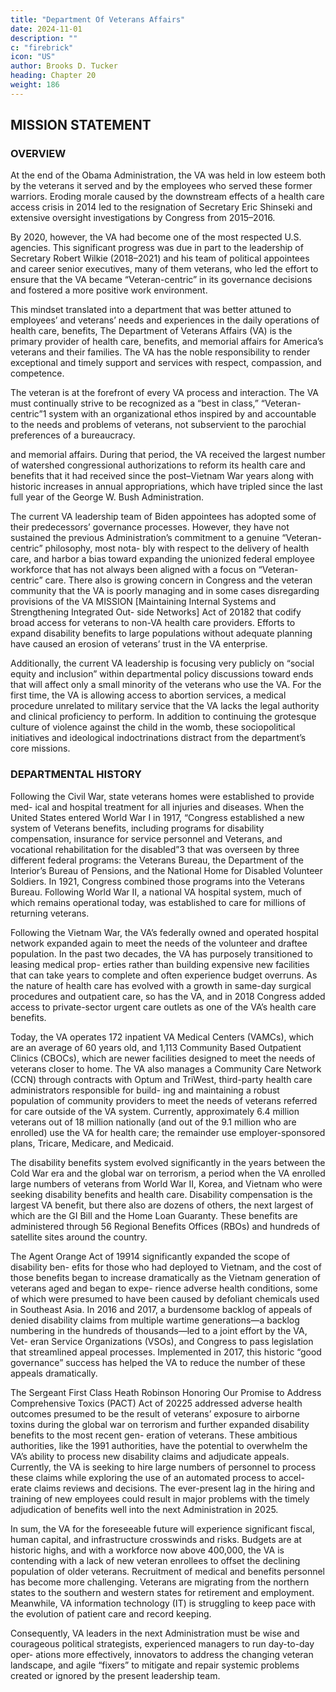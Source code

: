 ```yaml
---
title: "Department Of Veterans Affairs"
date: 2024-11-01
description: ""
c: "firebrick"
icon: "US"
author: Brooks D. Tucker
heading: Chapter 20
weight: 186
---
```




## MISSION STATEMENT

### OVERVIEW

At the end of the Obama Administration, the VA was held in low esteem both by the veterans it served and by the employees who served these former warriors. Eroding morale caused by the downstream effects of a health care access crisis in 2014 led to the resignation of Secretary Eric Shinseki and extensive oversight investigations by Congress from 2015–2016.

By 2020, however, the VA had become one of the most respected U.S. agencies. This significant progress was due in part to the leadership of Secretary Robert Wilkie (2018–2021) and his team of political appointees and career senior executives, many of them veterans, who led the effort to ensure that the VA became “Veteran-centric” in its governance decisions and fostered a more positive work environment. 

This mindset translated into a department that was better attuned to employees’ and veterans’ needs and experiences in the daily operations of health care, benefits, The Department of Veterans Affairs (VA) is the primary provider of health care,
benefits, and memorial affairs for America’s veterans and their families. The VA has the noble responsibility to render exceptional and timely support and services with respect, compassion, and competence. 

The veteran is at the forefront of every VA process and interaction. The VA must continually strive to be recognized as a “best in class,” “Veteran-centric”1 system with an organizational ethos inspired by and accountable to the needs and problems of veterans, not subservient to the parochial preferences of a bureaucracy.

and memorial affairs. During that period, the VA received the largest number of
watershed congressional authorizations to reform its health care and benefits that
it had received since the post–Vietnam War years along with historic increases in
annual appropriations, which have tripled since the last full year of the George W.
Bush Administration.

The current VA leadership team of Biden appointees has adopted some of their
predecessors’ governance processes. However, they have not sustained the previous
Administration’s commitment to a genuine “Veteran-centric” philosophy, most nota-
bly with respect to the delivery of health care, and harbor a bias toward expanding the
unionized federal employee workforce that has not always been aligned with a focus
on “Veteran-centric” care. There also is growing concern in Congress and the veteran
community that the VA is poorly managing and in some cases disregarding provisions
of the VA MISSION [Maintaining Internal Systems and Strengthening Integrated Out-
side Networks] Act of 20182 that codify broad access for veterans to non-VA health care
providers. Efforts to expand disability benefits to large populations without adequate
planning have caused an erosion of veterans’ trust in the VA enterprise.

Additionally, the current VA leadership is focusing very publicly on “social
equity and inclusion” within departmental policy discussions toward ends that
will affect only a small minority of the veterans who use the VA. For the first time,
the VA is allowing access to abortion services, a medical procedure unrelated to
military service that the VA lacks the legal authority and clinical proficiency to
perform. In addition to continuing the grotesque culture of violence against the
child in the womb, these sociopolitical initiatives and ideological indoctrinations
distract from the department’s core missions.


### DEPARTMENTAL HISTORY

Following the Civil War, state veterans homes were established to provide med- ical and hospital treatment for all injuries and diseases. When the United States entered World War I in 1917, “Congress established a new system of Veterans benefits, including programs for disability compensation, insurance for service personnel and Veterans, and vocational rehabilitation for the disabled”3 that was overseen by three different federal programs: the Veterans Bureau, the Department of the Interior’s Bureau of Pensions, and the National Home for Disabled Volunteer Soldiers. In 1921, Congress combined those programs into the Veterans Bureau. Following World War II, a national VA hospital system, much of which remains operational today, was established to care for millions of returning veterans.


Following the Vietnam War, the VA’s federally owned and operated hospital
network expanded again to meet the needs of the volunteer and draftee population.
In the past two decades, the VA has purposely transitioned to leasing medical prop-
erties rather than building expensive new facilities that can take years to complete
and often experience budget overruns. As the nature of health care has evolved with a growth in same-day surgical procedures and outpatient care, so has the VA, and in 2018 Congress added access to private-sector urgent care outlets as one of
the VA’s health care benefits.

Today, the VA operates 172 inpatient VA Medical Centers (VAMCs), which are
an average of 60 years old, and 1,113 Community Based Outpatient Clinics (CBOCs),
which are newer facilities designed to meet the needs of veterans closer to home.
The VA also manages a Community Care Network (CCN) through contracts with
Optum and TriWest, third-party health care administrators responsible for build-
ing and maintaining a robust population of community providers to meet the needs
of veterans referred for care outside of the VA system. Currently, approximately
6.4 million veterans out of 18 million nationally (and out of the 9.1 million who are
enrolled) use the VA for health care; the remainder use employer-sponsored plans,
Tricare, Medicare, and Medicaid.

The disability benefits system evolved significantly in the years between the
Cold War era and the global war on terrorism, a period when the VA enrolled large
numbers of veterans from World War II, Korea, and Vietnam who were seeking
disability benefits and health care. Disability compensation is the largest VA benefit,
but there also are dozens of others, the next largest of which are the GI Bill and
the Home Loan Guaranty. These benefits are administered through 56 Regional
Benefits Offices (RBOs) and hundreds of satellite sites around the country.

The Agent Orange Act of 19914 significantly expanded the scope of disability ben-
efits for those who had deployed to Vietnam, and the cost of those benefits began to
increase dramatically as the Vietnam generation of veterans aged and began to expe-
rience adverse health conditions, some of which were presumed to have been caused
by defoliant chemicals used in Southeast Asia. In 2016 and 2017, a burdensome
backlog of appeals of denied disability claims from multiple wartime generations—a
backlog numbering in the hundreds of thousands—led to a joint effort by the VA, Vet-
eran Service Organizations (VSOs), and Congress to pass legislation that streamlined
appeal processes. Implemented in 2017, this historic “good governance” success has
helped the VA to reduce the number of these appeals dramatically.

The Sergeant First Class Heath Robinson Honoring Our Promise to Address Comprehensive Toxics (PACT) Act of 20225 addressed adverse health outcomes presumed to be the result of veterans’ exposure to airborne toxins during the global war on terrorism and further expanded disability benefits to the most recent gen- eration of veterans. These ambitious authorities, like the 1991 authorities, have the potential to overwhelm the VA’s ability to process new disability claims and adjudicate appeals. Currently, the VA is seeking to hire large numbers of personnel to process these claims while exploring the use of an automated process to accel- erate claims reviews and decisions. The ever-present lag in the hiring and training of new employees could result in major problems with the timely adjudication of benefits well into the next Administration in 2025.

In sum, the VA for the foreseeable future will experience significant fiscal, human capital, and infrastructure crosswinds and risks. Budgets are at historic highs, and with a workforce now above 400,000, the VA is contending with a lack of new veteran enrollees to offset the declining population of older veterans. Recruitment of medical and benefits personnel has become more challenging. Veterans are migrating from the northern states to the southern and western states for retirement and employment. Meanwhile, VA information technology (IT) is struggling to keep pace with the evolution of patient care and record keeping.

Consequently, VA leaders in the next Administration must be wise and
courageous political strategists, experienced managers to run day-to-day oper-
ations more effectively, innovators to address the changing veteran landscape,
and agile “fixers” to mitigate and repair systemic problems created or ignored
by the present leadership team.

